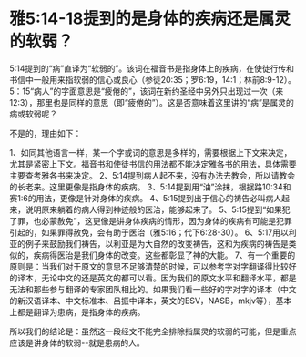 # 雅5:14-18提到的是身体的疾病还是属灵的软弱？


5:14提到的“病”直译为“软弱的”。该词在福音书是指身体上的疾病，在使徒行传和书信中一般用来指软弱的信心或良心（参徒20:35；罗6:19，14:1；林前8:9-12）。5：15“病人”的字面意思是“疲倦的”，该词在新约圣经中另外只出现过一次（来12:3），那里也是同样的意思（即“疲倦的”）。这是否意味着这里讲的“病”是属灵的病或软弱呢？

不是的，理由如下：

1、如同其他语言一样，某一个字或词的意思是多样的，需要根据上下文来决定，尤其是紧密上下文。福音书和使徒书信的用法都不能决定雅各书的用法，具体需要主要查考雅各书来决定。
2、5:14提到病人起不来，没有办法去教会，所以请教会的长老来。这里更像是指身体的疾病。
3、5:14提到用“油”涂抹，根据路10:34和赛1:6的用法，更像是针对身体的疾病。
4、5:15提到出于信心的祷告必叫病人起来，说明原来躺着的病人得到神迹般的医治，能够起来了。
5、5:15提到“如果犯了罪，也必蒙赦免”，这更像是讲身体疾病的情形，因为身体的疾病有可能是犯罪引起的，如果罪得赦免，会有助于医治（雅5:16；代下6:28-30）。
6、5:17用以利亚的例子来鼓励我们祷告，以利亚是为大自然的改变祷告，这和为疾病的祷告是类似的，疾病得医治是我们身体的改变。这些都彰显了神的大能。
7、有一个重要的原则是：当我们对于原文的意思不足够清楚的时候，可以参考字对字翻译得比较好的译本，无论中文的还是英文的都可以看。因为我们的原文水平和翻译水平，都是无法和那些参与翻译的专家团队相比的。如果我们看一些好的字对字的译本（中文的新汉语译本、中文标准本、吕振中译本，英文的ESV，NASB，mkjv等），基本上都是翻译为患病，是指身体的疾病。

所以我们的结论是：虽然这一段经文不能完全排除指属灵的软弱的可能，但是重点应该是讲身体的软弱--就是患病的人。